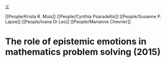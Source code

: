[🇿](zotero://select/library/items/BHSHYMFF)

[[People/Krista R. Muis]] [[People/Cynthia Psaradellis]] [[People/Susanne P. Lajoie]] [[People/Ivana Di Leo]] [[People/Marianne Chevrier]] 
# The role of epistemic emotions in mathematics problem solving (2015)

